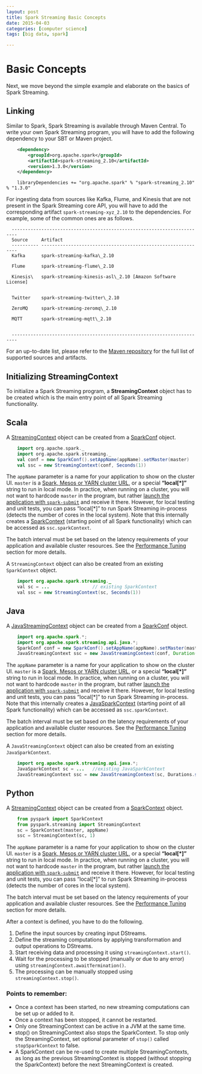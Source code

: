 ```yaml
---
layout: post
title: Spark Streaming Basic Concepts
date: 2015-04-03
categories: [computer science]
tags: [big data, spark]

---
```



Basic Concepts
==============

Next, we move beyond the simple example and elaborate on the basics of
Spark Streaming.

Linking
-------

Similar to Spark, Spark Streaming is available through Maven Central. To
write your own Spark Streaming program, you will have to add the
following dependency to your SBT or Maven project.

```xml
    <dependency>
        <groupId>org.apache.spark</groupId>
        <artifactId>spark-streaming_2.10</artifactId>
        <version>1.3.0</version>
    </dependency>
```

```
    libraryDependencies += "org.apache.spark" % "spark-streaming_2.10" % "1.3.0"
```

For ingesting data from sources like Kafka, Flume, and Kinesis that are
not present in the Spark Streaming core API, you will have to add the
corresponding artifact `spark-streaming-xyz_2.10` to the dependencies.
For example, some of the common ones are as follows.

```
  ------------------------------------------------------------------------
  Source     Artifact
  ---------- -------------------------------------------------------------
  Kafka      spark-streaming-kafka\_2.10

  Flume      spark-streaming-flume\_2.10

  Kinesis\   spark-streaming-kinesis-asl\_2.10 [Amazon Software License]
             

  Twitter    spark-streaming-twitter\_2.10

  ZeroMQ     spark-streaming-zeromq\_2.10

  MQTT       spark-streaming-mqtt\_2.10

             
  ------------------------------------------------------------------------
```

For an up-to-date list, please refer to the [Maven
repository](http://search.maven.org/#search%7Cga%7C1%7Cg%3A%22org.apache.spark%22%20AND%20v%3A%221.3.0%22)
for the full list of supported sources and artifacts.


Initializing StreamingContext
-----------------------------

To initialize a Spark Streaming program, a **StreamingContext** object
has to be created which is the main entry point of all Spark Streaming
functionality.

## Scala

A
[StreamingContext](http://spark.apache.org/docs/latest/api/scala/index.html#org.apache.spark.streaming.StreamingContext)
object can be created from a
[SparkConf](http://spark.apache.org/docs/latest/api/scala/index.html#org.apache.spark.SparkConf) object.

```scala
    import org.apache.spark._
    import org.apache.spark.streaming._
    val conf = new SparkConf().setAppName(appName).setMaster(master)
    val ssc = new StreamingContext(conf, Seconds(1))
```

The `appName` parameter is a name for your application to show on the
cluster UI. `master` is a [Spark, Mesos or YARN cluster
URL](submitting-applications.html#master-urls), or a special
**“local[\*]”** string to run in local mode. In practice, when running
on a cluster, you will not want to hardcode `master` in the program, but
rather [launch the application with
`spark-submit`](submitting-applications.html) and receive it there.
However, for local testing and unit tests, you can pass “local[\*]” to
run Spark Streaming in-process (detects the number of cores in the local
system). Note that this internally creates a
[SparkContext](http://spark.apache.org/docs/latest/api/scala/index.html#org.apache.spark.SparkContext)
(starting point of all Spark functionality) which can be accessed as
`ssc.sparkContext`.

The batch interval must be set based on the latency requirements of your
application and available cluster resources. See the [Performance
Tuning](#setting-the-right-batch-size) section for more details.

A `StreamingContext` object can also be created from an existing
`SparkContext` object.

```java
    import org.apache.spark.streaming._
    val sc = ...                // existing SparkContext
    val ssc = new StreamingContext(sc, Seconds(1))
```

## Java

A
[JavaStreamingContext](http://spark.apache.org/docs/latest/api/java/index.html?org/apache/spark/streaming/api/java/JavaStreamingContext.html)
object can be created from a
[SparkConf](http://spark.apache.org/docs/latest/api/java/index.html?org/apache/spark/SparkConf.html) object.

```java
    import org.apache.spark.*;
    import org.apache.spark.streaming.api.java.*;
    SparkConf conf = new SparkConf().setAppName(appName).setMaster(master);
    JavaStreamingContext ssc = new JavaStreamingContext(conf, Duration(1000));
```

The `appName` parameter is a name for your application to show on the
cluster UI. `master` is a [Spark, Mesos or YARN cluster
URL](submitting-applications.html#master-urls), or a special
**“local[\*]”** string to run in local mode. In practice, when running
on a cluster, you will not want to hardcode `master` in the program, but
rather [launch the application with
`spark-submit`](submitting-applications.html) and receive it there.
However, for local testing and unit tests, you can pass “local[\*]” to
run Spark Streaming in-process. Note that this internally creates a
[JavaSparkContext](http://spark.apache.org/docs/latest/api/java/index.html?org/apache/spark/api/java/JavaSparkContext.html)
(starting point of all Spark functionality) which can be accessed as
`ssc.sparkContext`.

The batch interval must be set based on the latency requirements of your
application and available cluster resources. See the [Performance
Tuning](#setting-the-right-batch-size) section for more details.

A `JavaStreamingContext` object can also be created from an existing
`JavaSparkContext`.

```java
    import org.apache.spark.streaming.api.java.*;
    JavaSparkContext sc = ...   //existing JavaSparkContext
    JavaStreamingContext ssc = new JavaStreamingContext(sc, Durations.seconds(1));
```

## Python

A
[StreamingContext](http://spark.apache.org/docs/latest/api/python/pyspark.streaming.html#pyspark.streaming.StreamingContext)
object can be created from a
[SparkContext](http://spark.apache.org/docs/latest/api/python/pyspark.html#pyspark.SparkContext) object.

```python
    from pyspark import SparkContext
    from pyspark.streaming import StreamingContext
    sc = SparkContext(master, appName)
    ssc = StreamingContext(sc, 1)
```

The `appName` parameter is a name for your application to show on the
cluster UI. `master` is a [Spark, Mesos or YARN cluster
URL](submitting-applications.html#master-urls), or a special
**“local[\*]”** string to run in local mode. In practice, when running
on a cluster, you will not want to hardcode `master` in the program, but
rather [launch the application with
`spark-submit`](submitting-applications.html) and receive it there.
However, for local testing and unit tests, you can pass “local[\*]” to
run Spark Streaming in-process (detects the number of cores in the local
system).

The batch interval must be set based on the latency requirements of your
application and available cluster resources. See the [Performance
Tuning](#setting-the-right-batch-size) section for more details.

After a context is defined, you have to do the following.

1.  Define the input sources by creating input DStreams.
2.  Define the streaming computations by applying transformation and
    output operations to DStreams.
3.  Start receiving data and processing it using
    `streamingContext.start()`.
4.  Wait for the processing to be stopped (manually or due to any error)
    using `streamingContext.awaitTermination()`.
5.  The processing can be manually stopped using
    `streamingContext.stop()`.

### Points to remember: 

-   Once a context has been started, no new streaming computations can
    be set up or added to it.
-   Once a context has been stopped, it cannot be restarted.
-   Only one StreamingContext can be active in a JVM at the same time.
-   stop() on StreamingContext also stops the SparkContext. To stop only
    the StreamingContext, set optional parameter of `stop()` called
    `stopSparkContext` to false.
-   A SparkContext can be re-used to create multiple StreamingContexts,
    as long as the previous StreamingContext is stopped (without
    stopping the SparkContext) before the next StreamingContext is
    created.

